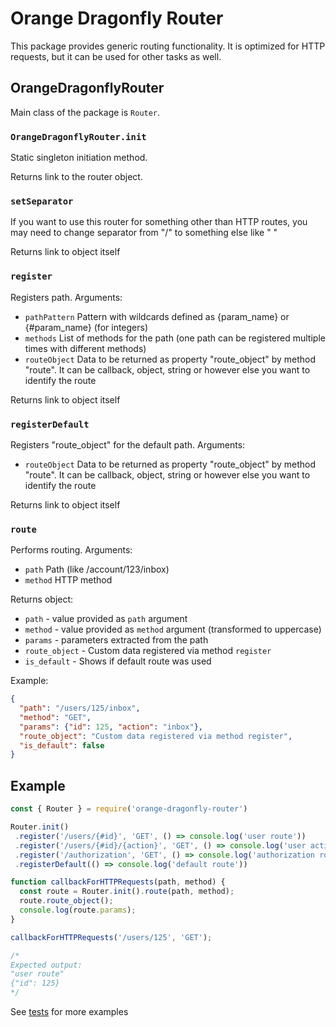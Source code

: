 # Orange Dragonfly Router

This package provides generic routing functionality. It is optimized for HTTP requests, but it can be used for other tasks as well.

## OrangeDragonflyRouter

Main class of the package is `Router`.

### `OrangeDragonflyRouter.init`

Static singleton initiation method.

Returns link to the router object.

### `setSeparator`

If you want to use this router for something other than HTTP routes, you may need to change separator from "/" to something else like " "

Returns link to object itself

### `register`

Registers path. Arguments:

* `pathPattern` Pattern with wildcards defined as {param_name} or {#param_name} (for integers)
* `methods` List of methods for the path (one path can be registered multiple times with different methods)
* `routeObject` Data to be returned as property "route_object" by method "route". It can be callback, object, string or however else you want to identify the route

Returns link to object itself

### `registerDefault`

Registers "route_object" for the default path. Arguments:

* `routeObject` Data to be returned as property "route_object" by method "route". It can be callback, object, string or however else you want to identify the route

Returns link to object itself

### `route`

Performs routing. Arguments:

* `path` Path (like /account/123/inbox)
* `method` HTTP method

Returns object:

* `path` - value provided as `path` argument
* `method` - value provided as `method` argument (transformed to uppercase)
* `params` - parameters extracted from the path
* `route_object` - Custom data registered via method `register`
* `is_default` - Shows if default route was used

Example:

```json
{
  "path": "/users/125/inbox",
  "method": "GET",
  "params": {"id": 125, "action": "inbox"},
  "route_object": "Custom data registered via method register",
  "is_default": false
}
```

## Example

```javascript
const { Router } = require('orange-dragonfly-router')

Router.init()
 .register('/users/{#id}', 'GET', () => console.log('user route'))
 .register('/users/{#id}/{action}', 'GET', () => console.log('user action route'))
 .register('/authorization', 'GET', () => console.log('authorization route'))
 .registerDefault(() => console.log('default route'))

function callbackForHTTPRequests(path, method) {
  const route = Router.init().route(path, method);
  route.route_object();
  console.log(route.params);
}

callbackForHTTPRequests('/users/125', 'GET');

/*
Expected output:
"user route"
{"id": 125}
*/

```

See [tests](./tests/router.test.js) for more examples